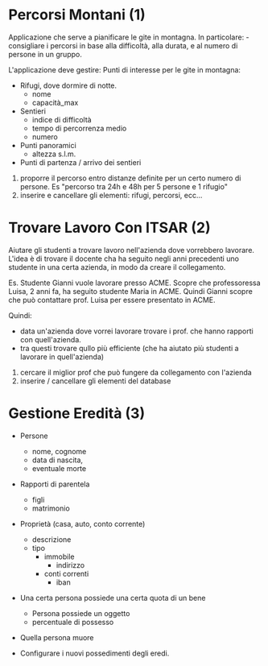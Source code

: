 Percorsi Montani (1)
================
Applicazione che serve a pianificare le gite in montagna.
In particolare:
	- consigliare i percorsi in base alla difficoltà, alla durata, e al numero di persone in un gruppo.
	
L'applicazione deve gestire:
Punti di interesse per le gite in montagna:

* Rifugi, dove dormire di notte.
	- nome
	- capacità_max
* Sentieri
	- indice di difficoltà
	- tempo di percorrenza medio
	- numero
* Punti panoramici
	- altezza s.l.m.
* Punti di partenza / arrivo dei sentieri

1. proporre il percorso entro distanze definite per un certo numero di persone. Es "percorso tra 24h e 48h per 5 persone e 1 rifugio"
2. inserire e cancellare gli elementi: rifugi, percorsi, ecc...
	

Trovare Lavoro Con ITSAR (2)
========================

Aiutare gli studenti a trovare lavoro nell'azienda dove vorrebbero lavorare.
L'idea è di trovare il docente cha ha seguito negli anni precedenti uno studente in una certa azienda, in modo da creare il collegamento.

Es.
Studente Gianni vuole lavorare presso ACME.
Scopre che professoressa Luisa, 2 anni fa, ha seguito studente Maria in ACME.
Quindi Gianni scopre che può contattare prof. Luisa per essere presentato in ACME.

Quindi:
- data un'azienda dove vorrei lavorare trovare i prof. che hanno rapporti con quell'azienda.
- tra questi trovare qullo più efficiente (che ha aiutato più studenti a lavorare in quell'azienda)

1. cercare il miglior prof che può fungere da collegamento con l'azienda
2. inserire / cancellare gli elementi del database


Gestione Eredità (3)
================

* Persone 
	* nome, cognome
	* data di nascita, 
	* eventuale morte
	
* Rapporti di parentela 
	* figli
	* matrimonio
	
* Proprietà (casa, auto, conto corrente)
	* descrizione
	* tipo
		* immobile
			* indirizzo
		* conti correnti
			* iban
			
* Una certa persona possiede una certa quota di un bene
	* Persona possiede un oggetto
	* percentuale di possesso
	
* Quella persona muore

* Configurare i nuovi possedimenti degli eredi.



		

	